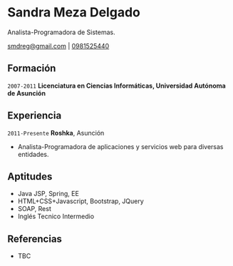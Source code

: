 # Sandra Meza Delgado
Analista-Programadora de Sistemas.

<div id="webaddress">
  <a href="smdreg@gmail.com">smdreg@gmail.com</a> | <a href="#">0981525440</a>
</div>


## Formación

`2007-2011`
__Licenciatura en Ciencias Informáticas, Universidad Autónoma de Asunción__


## Experiencia

`2011-Presente`
__Roshka__, Asunción

- Analista-Programadora de aplicaciones y servicios web para diversas entidades.


## Aptitudes

- Java JSP, Spring, EE
- HTML+CSS+Javascript, Bootstrap, JQuery
- SOAP, Rest
- Inglés Tecnico Intermedio


## Referencias

- TBC


<!-- ### Footer

Last updated: May 2013 -->


